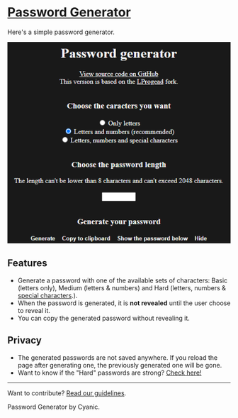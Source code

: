 # [Password Generator](https://cyanic76.github.io/password-generator)

Here's a simple password generator.

![preview](https://github.com/Cyanic76/password-generator/blob/master/Capture.png)

## Features

- Generate a password with one of the available sets of characters: Basic (letters only), Medium (letters & numbers) and Hard (letters, numbers & [special characters](https://cyanic76.github.io/password-generator/#special).).
- When the password is generated, it is **not revealed** until the user choose to reveal it.
- You can copy the generated password without revealing it.

## Privacy

- The generated passwords are not saved anywhere. If you reload the page after generating one, the previously generated one will be gone.
- Want to know if the "Hard" passwords are strong? [Check here!](https://howsecureismypassword.net/)

---

Want to contribute? [Read our guidelines](https://github.com/Cyanic76/password-generator/blob/master/.github/CONTRIBUTING.md).

Password Generator by Cyanic.
